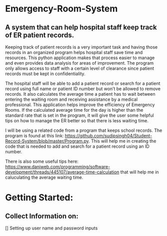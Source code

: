 # Emergency-Room-System

A system that can help hospital staff keep track of ER patient records. 
---

Keeping track of patient records is a very important task and having those records in an organized program helps hospital staff save time and resources. This python application makes that process easier to manage and even provides data analysis for areas of improvement. The program only allows access to staff with a certain level of clearance since patient records must be kept in confidentiality.

The hospital staff will be able to add a patient record or search for a patient record using full name or patient ID number but won’t be allowed to remove records. It also calculates the average time a patient has to wait between entering the waiting room and receiving assistance by a medical professional. This application helps improve the efficiency of Emergency Rooms. If the calculated average time for the day is higher than the standard rate that is set in the program, it will give the user some helpful tips on how to manage the ER better so that there is less waiting time. 

I will be using a related code from a program that keeps school records. The program is found at this link: https://github.com/sudipsingh04/Student-Record-System/blob/master/Program.py.
This will help me in creating the code that is needed to add and search for a patient record using an ID number. 

There is also some useful tips here: https://www.daniweb.com/programming/software-development/threads/445107/average-time-calculation that will help me in caluculating the average waiting time. 

# Getting Started:

## Collect Information on: 
[]	Setting up user name and password inputs
